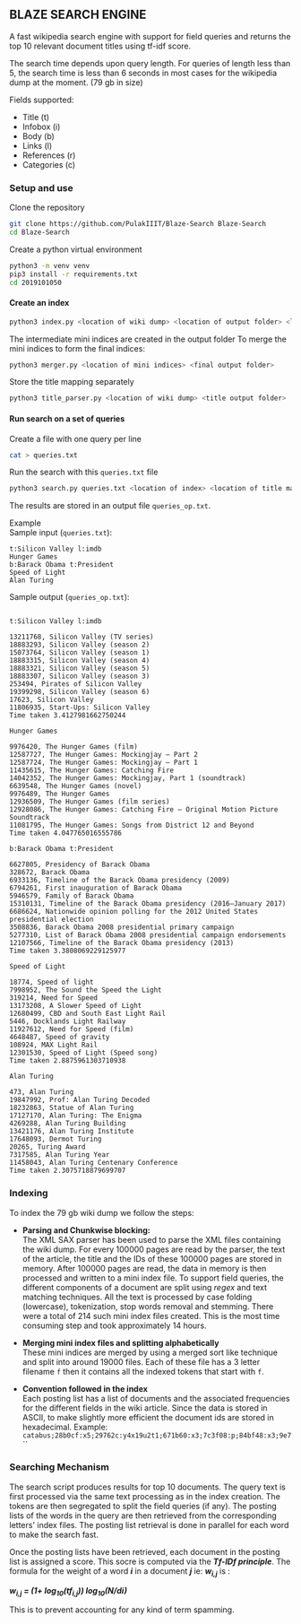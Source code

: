 ## BLAZE SEARCH ENGINE
A fast wikipedia search engine with support for field queries and returns the top 10 relevant document titles using tf-idf score. 

The search time depends upon query length. For queries of length less than 5, the search time is less than 6 seconds in most cases for the wikipedia dump at the moment. (79 gb in size)

Fields supported:
- Title (t)
- Infobox (i)
- Body (b)
- Links (l)
- References (r)
- Categories (c)

### Setup and use
Clone the repository
```bash
git clone https://github.com/PulakIIIT/Blaze-Search Blaze-Search
cd Blaze-Search
```
Create a python virtual environment
```bash
python3 -m venv venv
pip3 install -r requirements.txt
cd 2019101050
```

#### Create an index
```bash
python3 index.py <location of wiki dump> <location of output folder> <location of stats file>
```
The intermediate mini indices are created in the output folder
To merge the mini indices to form the final indices:
```bash
python3 merger.py <location of mini indices> <final output folder>
```
Store the title mapping separately 
```bash
python3 title_parser.py <location of wiki dump> <title output folder>
```

#### Run search on a set of queries
Create a file with one query per line
``` bash
cat > queries.txt
```
Run the search with this `queries.txt` file 

```bash
python3 search.py queries.txt <location of index> <location of title mappings>
```

The results are stored in an output file `queries_op.txt`.

Example  
Sample input (`queries.txt`): 
```
t:Silicon Valley l:imdb
Hunger Games
b:Barack Obama t:President
Speed of Light
Alan Turing
```

Sample output (`queries_op.txt`):
```

t:Silicon Valley l:imdb

13211768, Silicon Valley (TV series) 
18883293, Silicon Valley (season 2) 
15073764, Silicon Valley (season 1) 
18883315, Silicon Valley (season 4) 
18883321, Silicon Valley (season 5) 
18883307, Silicon Valley (season 3) 
253494, Pirates of Silicon Valley 
19399298, Silicon Valley (season 6) 
17623, Silicon Valley 
11806935, Start-Ups: Silicon Valley 
Time taken 3.4127981662750244

Hunger Games 

9976420, The Hunger Games (film) 
12587727, The Hunger Games: Mockingjay – Part 2 
12587724, The Hunger Games: Mockingjay – Part 1 
11435615, The Hunger Games: Catching Fire 
14042352, The Hunger Games: Mockingjay, Part 1 (soundtrack) 
6639548, The Hunger Games (novel) 
9976489, The Hunger Games 
12936509, The Hunger Games (film series) 
12928086, The Hunger Games: Catching Fire – Original Motion Picture Soundtrack 
11081795, The Hunger Games: Songs from District 12 and Beyond 
Time taken 4.047765016555786

b:Barack Obama t:President

6627805, Presidency of Barack Obama 
328672, Barack Obama 
6933136, Timeline of the Barack Obama presidency (2009) 
6794261, First inauguration of Barack Obama 
5946579, Family of Barack Obama 
15310131, Timeline of the Barack Obama presidency (2016–January 2017) 
6686624, Nationwide opinion polling for the 2012 United States presidential election 
3508836, Barack Obama 2008 presidential primary campaign 
5277310, List of Barack Obama 2008 presidential campaign endorsements 
12107566, Timeline of the Barack Obama presidency (2013) 
Time taken 3.3808069229125977

Speed of Light 

18774, Speed of light 
7998952, The Sound the Speed the Light 
319214, Need for Speed 
13173208, A Slower Speed of Light 
12680499, CBD and South East Light Rail 
5446, Docklands Light Railway 
11927612, Need for Speed (film) 
4648487, Speed of gravity 
108924, MAX Light Rail 
12301530, Speed of Light (Speed song) 
Time taken 2.8875961303710938

Alan Turing

473, Alan Turing 
19847992, Prof: Alan Turing Decoded 
18232863, Statue of Alan Turing 
17127170, Alan Turing: The Enigma 
4269288, Alan Turing Building 
13421176, Alan Turing Institute 
17648093, Dermot Turing 
20265, Turing Award 
7317585, Alan Turing Year 
11458043, Alan Turing Centenary Conference 
Time taken 2.3075718879699707

```

### Indexing
To index the 79 gb wiki dump we follow the steps: 

*  **Parsing and Chunkwise blocking:**<br/>
The XML SAX parser has been used to parse the XML files containing the wiki dump. For every 100000 pages are read by the parser, the text of the article, the title and the IDs of these 100000 pages are stored in memory. After 100000 pages are read, the data in memory is then processed and written to a mini index file. 
To support field queries, the different components of a document are split using *regex* and text matching techniques. All the text is processed by case folding (lowercase), tokenization, stop words removal and stemming. 
There were a total of 214 such mini index files created. This is the most time consuming step and took approximately 14 hours.

*  **Merging mini index files and splitting alphabetically** <br/>
These mini indices are merged by using a merged sort like technique and split into around 19000 files. Each of these file has a 3 letter filename `f` then it contains all the indexed tokens that start with `f`.

*  **Convention followed in the index** <br/>
Each posting list has a list of documents and the associated frequencies for the different fields in the wiki article. Since the data is stored in ASCII, to make slightly more efficient the document ids are stored in hexadecimal. Example: `catabus;28b0cf:x5;29762c:y4x19u2t1;671b60:x3;7c3f08:p;84bf48:x3;9e7` 
``

### Searching Mechanism

The search script produces results for top 10 documents. 
The query text is first processed via the same text processing as in the index creation. The tokens are then segregated to split the field queries (if any). The posting lists of the words in the query are then retrieved from the corresponding letters' index files. The posting list retrieval is done in parallel for each word to make the search fast.

Once the posting lists have been retrieved, each document in the posting list is assigned a score. This socre is computed via the ***Tf-IDf principle***. The formula for the weight of a word ***i*** in a document ***j*** ie: ***w<sub>i,j</sub>*** is : 

***w<sub>i,j</sub> = (1+ log<sub>10</sub>(tf<sub>i,j</sub>)) log<sub>10</sub>(N/di)***

This is to prevent accounting for any kind of term spamming.





